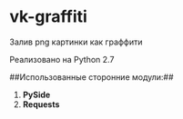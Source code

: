 # vk-graffiti
Залив png картинки как граффити

Реализовано на Python 2.7

##Использованные сторонние модули:##
 1. **PySide**
 2. **Requests**
